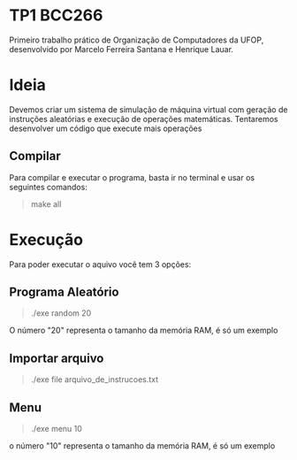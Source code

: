 # TP1 BCC266
Primeiro trabalho prático de Organização de Computadores da UFOP, desenvolvido por Marcelo Ferreira Santana e Henrique Lauar.

# Ideia
Devemos criar um sistema de simulação de máquina virtual com geração de instruções aleatórias e execução de operações matemáticas. Tentaremos desenvolver um código que execute mais operações

## Compilar
Para compilar e executar o programa, basta ir no terminal e usar os seguintes comandos:
> make all

# Execução
Para poder executar o aquivo você tem 3 opções:
## Programa Aleatório
> ./exe random 20

O número "20" representa o tamanho da memória RAM, é só um exemplo
## Importar arquivo
> ./exe file arquivo_de_instrucoes.txt
## Menu
> ./exe menu 10

o número "10" representa o tamanho da memória RAM, é só um exemplo

